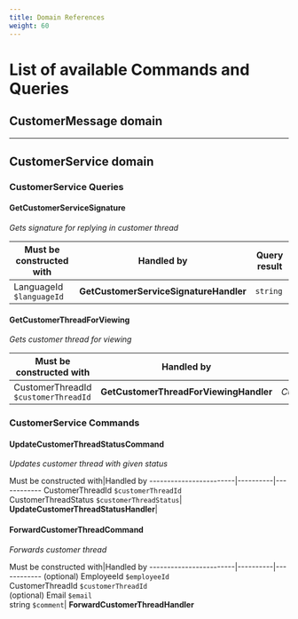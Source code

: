 ```yaml
---
title: Domain References
weight: 60
---
```


# List of available Commands and Queries

## CustomerMessage domain

-------------------------

## CustomerService domain

### CustomerService Queries

#### GetCustomerServiceSignature

_Gets signature for replying in customer thread_

Must be constructed with|Handled by|Query result
------------------------|----------|------------
LanguageId `$languageId`| **GetCustomerServiceSignatureHandler**|`string`


#### GetCustomerThreadForViewing

_Gets customer thread for viewing_

Must be constructed with|Handled by|Query result
------------------------|----------|------------
CustomerThreadId `$customerThreadId`| **GetCustomerThreadForViewingHandler**|_CustomerThreadView_

### CustomerService Commands

#### UpdateCustomerThreadStatusCommand

_Updates customer thread with given status_

Must be constructed with|Handled by
------------------------|----------|------------
CustomerThreadId `$customerThreadId`<br>CustomerThreadStatus `$customerThreadStatus`| **UpdateCustomerThreadStatusHandler**|


#### ForwardCustomerThreadCommand

_Forwards customer thread_

Must be constructed with|Handled by
------------------------|----------|------------
(optional) EmployeeId `$employeeId`<br/>CustomerThreadId `$customerThreadId`<br/>(optional) Email `$email`<br/>string `$comment`| **ForwardCustomerThreadHandler**


